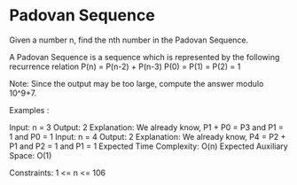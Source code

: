 # Padovan Sequence

Given a number n, find the nth number in the Padovan Sequence.

A Padovan Sequence is a sequence which is represented by the following recurrence relation
P(n) = P(n-2) + P(n-3)
P(0) = P(1) = P(2) = 1

Note: Since the output may be too large, compute the answer modulo 10^9+7.

Examples :

Input: n = 3
Output: 2
Explanation: We already know, P1 + P0 = P3 and P1 = 1 and P0 = 1
Input: n = 4
Output: 2
Explanation: We already know, P4  = P2 + P1 and P2 = 1 and P1 = 1
Expected Time Complexity: O(n)
Expected Auxiliary Space: O(1)

Constraints:
1 <= n <= 106